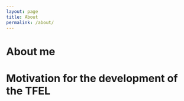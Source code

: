 ```yaml
---
layout: page
title: About
permalink: /about/
---
```


# About me

# Motivation for the development of the TFEL


